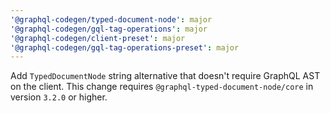 ```yaml
---
'@graphql-codegen/typed-document-node': major
'@graphql-codegen/gql-tag-operations': major
'@graphql-codegen/client-preset': major
'@graphql-codegen/gql-tag-operations-preset': major
---
```


Add `TypedDocumentNode` string alternative that doesn't require GraphQL AST on the client. This change requires `@graphql-typed-document-node/core` in version `3.2.0` or higher.
